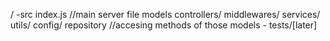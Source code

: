 /
    -src
        index.js //main server file
        models
        controllers/
        middlewares/
        services/
        utils/
        config/
        repository //accesing methods of those models
    - tests/[later]

